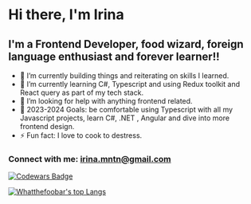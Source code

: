 # Hi there, I'm Irina 



## I'm a Frontend Developer, food wizard, foreign language enthusiast and forever learner!!

- 🔭 I’m currently building things and reiterating on skills I learned.
- 🌱 I’m currently learning C#, Typescript and using Redux toolkit and React query as part of my tech stack.
- 🤔 I’m looking for help with anything frontend related.
- 🥅 2023-2024 Goals: be comfortable using Typescript with all my Javascript projects, learn C#, .NET , Angular and dive into more frontend design.
- ⚡ Fun fact: I love to cook to destress.

### Connect with me: irina.mntn@gmail.com

[![Codewars Badge](https://www.codewars.com/users/whatthefoof/badges/large)](https://www.codewars.com/users/whatthefoof)

<!-- [![Whatthefoobar's github stats](https://github-readme-stats.vercel.app/api?username=whatthefoobar&theme=tokyonight&count_private=true)](https://github.com/anuraghazra/github-readme-stats) -->
<!-- [![Anurag's GitHub stats](https://github-readme-stats.vercel.app/api?username=whatthefoobar)](https://github.com/anuraghazra/github-readme-stats) -->


[![Whatthefoobar's top Langs](https://github-readme-stats.vercel.app/api/top-langs/?username=whatthefoobar&theme=tokyonight&count_private=true)](https://github.com/anuraghazra/github-readme-stats)

<!--
**whatthefoof/whatthefoof** is a ✨ _special_ ✨ repository because its `README.md` (this file) appears on your GitHub profile.

Here are some ideas to get you started:

- 🔭 I’m currently working on ...
- 🌱 I’m currently learning ...
- 👯 I’m looking to collaborate on ...
- 🤔 I’m looking for help with ...
- 💬 Ask me about ...
- 📫 How to reach me: ...
- 😄 Pronouns: ...
- ⚡ Fun fact: ...
-->
